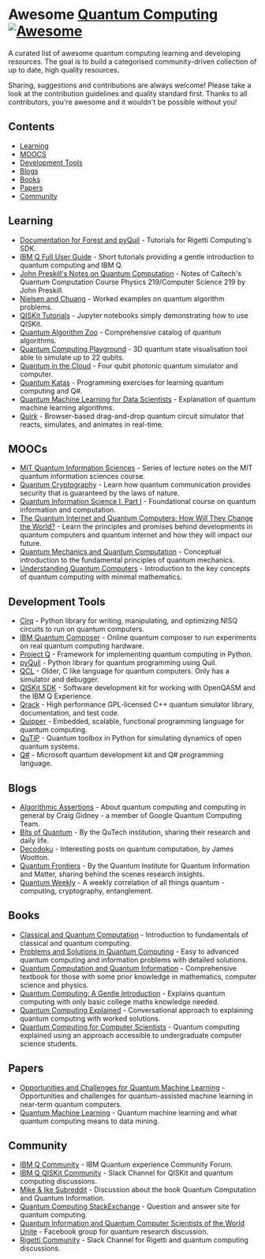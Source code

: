 
# Awesome [Quantum Computing](https://en.wikipedia.org/wiki/Quantum_computing) [![Awesome](https://awesome.re/badge.svg)](https://awesome.re)

A curated list of awesome quantum computing learning and developing resources. The goal is to build a categorised community-driven collection of up to date, high quality resources. 

Sharing, suggestions and contributions are always welcome! Please take a look at the contribution guidelines and quality standard first. Thanks to all contributors, you're awesome and it wouldn't be possible without you!

## Contents

- [Learning](#learning)
- [MOOCS](#moocs)
- [Development Tools](#development-tools)
- [Blogs](#blogs)
- [Books](#books)
- [Papers](#papers)
- [Community](#community)

## Learning

- [Documentation for Forest and pyQuil](http://pyquil.readthedocs.io/en/latest/) - Tutorials for Rigetti Computing's SDK.
- [IBM Q Full User Guide](https://quantumexperience.ng.bluemix.net/qx/tutorial?sectionId=full-user-guide&page=introduction) - Short tutorials providing a gentle introduction to quantum computing and IBM Q.
- [John Preskill's Notes on Quantum Computation](http://www.theory.caltech.edu/~preskill/ph219/index.html#lecture) - Notes of Caltech's Quantum Computation Course Physics 219/Computer Science 219 by John Preskill.
- [Nielsen and Chuang](http://quantum.wobblybit.com/category/nielsenchuang/) - Worked examples on quantum algorithm problems.
- [QISKit Tutorials](https://github.com/QISKit/qiskit-tutorial) - Jupyter notebooks simply demonstrating how to use QISKit.
- [Quantum Algorithm Zoo](http://math.nist.gov/quantum/zoo/) - Comprehensive catalog of quantum algorithms. 
- [Quantum Computing Playground](http://www.quantumplayground.net/#/home) - 3D quantum state visualisation tool able to simulate up to 22 qubits.
- [Quantum in the Cloud](http://cnotmz.appspot.com/#) - Four qubit photonic quantum simulator and computer.
- [Quantum Katas](https://github.com/Microsoft/QuantumKatas/) - Programming exercises for learning quantum computing and Q#.
- [Quantum Machine Learning for Data Scientists](https://arxiv.org/pdf/1804.10068.pdf) - Explanation of quantum machine learning algorithms.
- [Quirk](http://algassert.com/quirk) - Browser-based drag-and-drop quantum circuit simulator that reacts, simulates, and animates in real-time.

## MOOCs

- [MIT Quantum Information Sciences](https://ocw.mit.edu/courses/media-arts-and-sciences/mas-865j-quantum-information-science-spring-2006/lecture-notes/) - Series of lecture notes on the MIT quantum information sciences course.
- [Quantum Cryptography](https://www.edx.org/course/quantum-cryptography-caltechx-delftx-qucryptox-0) - Learn how quantum communication provides security that is guaranteed by the laws of nature.
- [Quantum Information Science I, Part I](https://www.edx.org/course/quantum-information-science-i) - Foundational course on quantum information and computation.
- [The Quantum Internet and Quantum Computers: How Will They Change the World?](https://www.edx.org/course/quantum-internet-quantum-computers-how-delftx-qtm1x) - Learn the principles and promises behind developments in quantum computers and quantum internet and how they will impact our future.
- [Quantum Mechanics and Quantum Computation](https://www.edx.org/course/quantum-mechanics-quantum-computation-uc-berkeleyx-cs-191x) - Conceptual introduction to the fundamental  principles of quantum mechanics.
- [Understanding Quantum Computers](https://www.futurelearn.com/courses/intro-to-quantum-computing) - Introduction to the key concepts of quantum computing with minimal mathematics.

## Development Tools

- [Cirq](https://github.com/quantumlib/Cirq) - Python library for writing, manipulating, and optimizing NISQ circuits to run on quantum computers.
- [IBM Quantum Composer](https://quantumexperience.ng.bluemix.net/qx/editor) - Online quantum composer to run experiments on real quantum computing hardware.
- [Project Q](http://projectq.ch/) - Framework for implementing quantum computing in Python.
- [pyQuil](https://github.com/rigetticomputing/pyquil) - Python library for quantum programming using Quil.
- [QCL](http://tph.tuwien.ac.at/~oemer/qcl.html) - Older, C like language for quantum computers. Only has a simulator and debugger.
- [QISKit SDK](https://github.com/QISKit/qiskit-sdk-py) - Software development kit for working with OpenQASM and the IBM Q Experience.
- [Qrack](https://vm6502q.readthedocs.io) - High performance GPL-licensed C++ quantum simulator library, documentation, and test code.
- [Quipper](https://www.mathstat.dal.ca/~selinger/quipper/) - Embedded, scalable, functional programming language for quantum computing.
- [QuTiP](http://qutip.org/docs/latest/index.html) - Quantum toolbox in Python for simulating dynamics of open quantum systems.
- [Q#](https://docs.microsoft.com/en-gb/quantum/?view=qsharp-preview) - Microsoft quantum development kit and Q# programming language.

## Blogs

- [Algorithmic Assertions](http://algassert.com/) - About quantum computing and computing in general by Craig Gidney - a member of Google Quantum Computing Team.
- [Bits of Quantum](http://blog.qutech.nl/) - By the QuTech institution, sharing their research and daily life.
- [Decodoku](https://medium.com/@decodoku) - Interesting posts on quantum computation, by James Wootton.
- [Quantum Frontiers](https://quantumfrontiers.com/) - By the Quantum Institute for Quantum Information and Matter, sharing behind the scenes research insights.
- [Quantum Weekly](https://quantumweekly.com/) - A weekly correlation of all things quantum - computing, cryptography, entanglement.

## Books

- [Classical and Quantum Computation](https://books.google.com.au/books/about/Classical_and_Quantum_Computation.html?id=TrMposZZ0MQC&redir_esc=y) - Introduction to fundamentals of classical and quantum computing.
- [Problems and Solutions in Quantum Computing](https://www.worldscientific.com/worldscibooks/10.1142/6077#) - Easy to advanced quantum computing and information problems with detailed solutions.
- [Quantum Computation and Quantum Information](http://www-reynal.ensea.fr/docs/iq/QC10th.pdf) - Comprehensive textbook for those with some prior knowledge in mathematics, computer science and physics.
- [Quantum Computing: A Gentle Introduction](http://mmrc.amss.cas.cn/tlb/201702/W020170224608150244118.pdf) - Explains quantum computing with only basic college maths knowledge needed.
- [Quantum Computing Explained](https://www.amazon.com/Quantum-Computing-Explained-David-McMahon/dp/0470096993) - Conversational approach to explaining quantum computing with worked solutions.
- [Quantum Computing for Computer Scientists](https://www.amazon.com/Quantum-Computing-Computer-Scientists-Yanofsky/dp/0521879965) - Quantum computing explained using an approach accessible to undergraduate computer science students.

## Papers

- [Opportunities and Challenges for Quantum Machine Learning](https://arxiv.org/abs/1708.09757) - Opportunities and challenges for quantum-assisted machine learning in near-term quantum computers.
- [Quantum Machine Learning](https://www.researchgate.net/publication/264825604_Quantum_Machine_Learning_What_Quantum_Computing_Means_to_Data_Mining) - Quantum machine learning and what quantum computing means to data mining.

## Community

- [IBM Q Community](https://quantumexperience.ng.bluemix.net/qx/community) - IBM Quantum experience Community Forum.
- [IBM Q QISKit Community](https://qiskit.slack.com/) - Slack Channel for QISKit and quantum computing discussions.
- [Mike & Ike Subreddit](https://www.reddit.com/r/MikeAndIke/) - Discussion about the book Quantum Computation and Quantum Information. 
- [Quantum Computing StackExchange](http://quantumcomputing.stackexchange.com/) - Question and answer site for quantum computing.
- [Quantum Information and Quantum Computer Scientists of the World Unite](https://www.facebook.com/groups/qinfo.scientists.unite/) - Facebook group for quantum research discussion. 
- [Rigetti Community](http://slack.rigetti.com/) - Slack Channel for Rigetti and quantum computing discussions.
